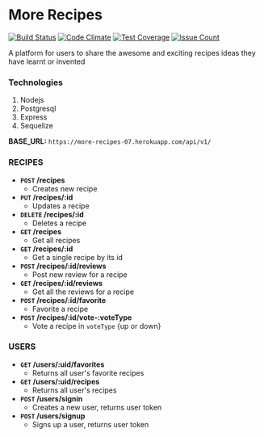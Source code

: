 # More Recipes 
[![Build Status](https://travis-ci.org/tobyleye/More-Recipes.svg?branch=develop)](https://travis-ci.org/tobyleye/More-Recipes) 
[![Code Climate](https://codeclimate.com/github/tobyleye/More-Recipes/badges/gpa.svg)](https://codeclimate.com/github/tobyleye/More-Recipes)
[![Test Coverage](https://codeclimate.com/github/tobyleye/More-Recipes/badges/coverage.svg)](https://codeclimate.com/github/tobyleye/More-Recipes/coverage)
[![Issue Count](https://codeclimate.com/github/tobyleye/More-Recipes/badges/issue_count.svg)](https://codeclimate.com/github/tobyleye/More-Recipes)

A platform for users to share the awesome and exciting recipes ideas they have learnt or invented

### Technologies
 1. Nodejs
 1. Postgresql
 1. Express
 1. Sequelize

**BASE_URL:** `https://more-recipes-07.herokuapp.com/api/v1/`

### RECIPES
- **`POST` /recipes**
  - Creates new recipe
- **`PUT` /recipes/:id**
  - Updates a recipe
- **`DELETE` /recipes/:id**
  - Deletes a recipe
- **`GET` /recipes**
  - Get all recipes
- **`GET` /recipes/:id**
  - Get a single recipe by its id
- **`POST` /recipes/:id/reviews**
  - Post new review for a recipe
- **`GET` /recipes/:id/reviews**
  - Get all the reviews for a recipe
- **`POST` /recipes/:id/favorite**
  - Favorite a recipe
- **`POST` /recipes/:id/vote-:voteType**
  - Vote a recipe in `voteType` {up or down}

### USERS

- **`GET` /users/:uid/favorites**
  - Returns all user's favorite recipes
- **`GET` /users/:uid/recipes**
  - Returns all user's recipes
- **`POST` /users/signin**
  - Creates a new user, returns user token
- **`POST` /users/signup**
  - Signs up a user, returns user token
